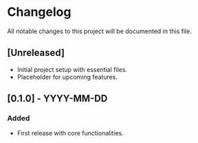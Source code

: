 # Changelog

All notable changes to this project will be documented in this file.

## [Unreleased]
- Initial project setup with essential files.
- Placeholder for upcoming features.

## [0.1.0] - YYYY-MM-DD
### Added
- First release with core functionalities.
